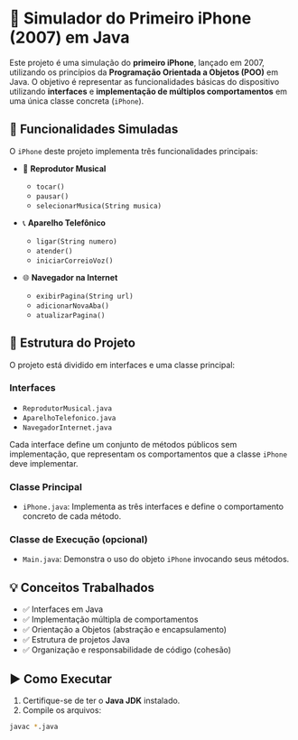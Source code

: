 # 📱 Simulador do Primeiro iPhone (2007) em Java

Este projeto é uma simulação do **primeiro iPhone**, lançado em 2007, utilizando os princípios da **Programação Orientada a Objetos (POO)** em Java. O objetivo é representar as funcionalidades básicas do dispositivo utilizando **interfaces** e **implementação de múltiplos comportamentos** em uma única classe concreta (`iPhone`).

## 🚀 Funcionalidades Simuladas

O `iPhone` deste projeto implementa três funcionalidades principais:

- 🎵 **Reprodutor Musical**
  - `tocar()`
  - `pausar()`
  - `selecionarMusica(String musica)`

- 📞 **Aparelho Telefônico**
  - `ligar(String numero)`
  - `atender()`
  - `iniciarCorreioVoz()`

- 🌐 **Navegador na Internet**
  - `exibirPagina(String url)`
  - `adicionarNovaAba()`
  - `atualizarPagina()`

## 🧱 Estrutura do Projeto

O projeto está dividido em interfaces e uma classe principal:

### Interfaces

- `ReprodutorMusical.java`
- `AparelhoTelefonico.java`
- `NavegadorInternet.java`

Cada interface define um conjunto de métodos públicos sem implementação, que representam os comportamentos que a classe `iPhone` deve implementar.

### Classe Principal

- `iPhone.java`: Implementa as três interfaces e define o comportamento concreto de cada método.

### Classe de Execução (opcional)

- `Main.java`: Demonstra o uso do objeto `iPhone` invocando seus métodos.

## 💡 Conceitos Trabalhados

- ✅ Interfaces em Java
- ✅ Implementação múltipla de comportamentos
- ✅ Orientação a Objetos (abstração e encapsulamento)
- ✅ Estrutura de projetos Java
- ✅ Organização e responsabilidade de código (cohesão)

## ▶️ Como Executar

1. Certifique-se de ter o **Java JDK** instalado.
2. Compile os arquivos:

```bash
javac *.java
